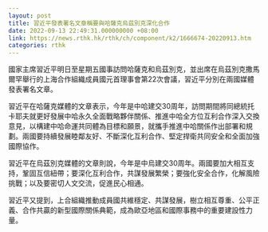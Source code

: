 ```yaml
---
layout: post
title: 習近平發表署名文章稱要與哈薩克烏茲別克深化合作
date: 2022-09-13 22:49:31.000000000 +08:00
link: https://news.rthk.hk/rthk/ch/component/k2/1666674-20220913.htm
categories: rthk
---
```


國家主席習近平明日至星期五國事訪問哈薩克和烏茲別克，並出席在烏茲別克撒馬爾罕舉行的上海合作組織成員國元首理事會第22次會議，習近平分別在兩國媒體發表署名文章。

習近平在哈薩克媒體的文章表示，今年是中哈建交30周年，訪問期間將同總統托卡耶夫就更好發展中哈永久全面戰略夥伴關係、推進中哈全方位互利合作深入交換意見，以構建中哈命運共同體為目標和願景，就攜手推進中哈關係作出部署和規劃。兩國要持續發展睦鄰友好、不斷深化互利合作、堅定捍衛共同安全和全面加強國際協作。

習近平在烏茲別克媒體的文章則說，今年是中烏建交30周年。兩國要加大相互支持，鞏固互信紐帶；要深化互利合作，共謀發展繁榮；要強化安全合作，化解風險挑戰；以及要密切人文交流，促進民心相通。

習近平又提到，上合組織推動成員國共維穩定、共謀發展，樹立相互尊重、公平正義、合作共贏的新型國際關係典範，成為歐亞地區和國際事務中的重要建設性力量。
